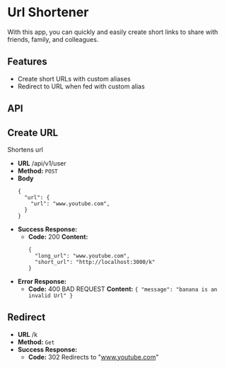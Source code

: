 # Url Shortener

With this app, you can quickly and easily create short links to share with friends, family, and colleagues.

## Features

- Create short URLs with custom aliases
- Redirect to URL when fed with custom alias

## API

## **Create URL**

Shortens url

- **URL**
  /api/v1/user
- **Method:**
  `POST`
- **Body**
  ```
  {
    "url": {
      "url": "www.youtube.com",
    }
  }
  ```
- **Success Response:**
  - **Code:** 200
    **Content:**
    ```
    {
      "long_url": "www.youtube.com",
      "short_url": "http://localhost:3000/k"
    }
    ```
- **Error Response:**
  - **Code:** 400 BAD REQUEST
    **Content:** `{ "message": "banana is an invalid Url" }`

## **Redirect**

- **URL**
  /k
- **Method:**
  `Get`
- **Success Response:**
  - **Code:** 302
    Redirects to "www.youtube.com"
